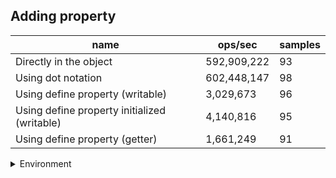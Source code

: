 ## Adding property

|name|ops/sec|samples|
|-|-|-|
|Directly in the object|592,909,222|93|
|Using dot notation|602,448,147|98|
|Using define property (writable)|3,029,673|96|
|Using define property initialized (writable)|4,140,816|95|
|Using define property (getter)|1,661,249|91|


<details>
<summary>Environment</summary>

* __Machine:__ linux x64 | 2 vCPUs | 6.8GB Mem
* __Run:__ Sun Sep 24 2023 10:47:43 GMT+0000 (Coordinated Universal Time)
</details>

